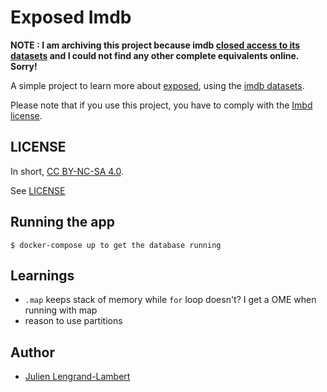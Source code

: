 # Exposed Imdb

**NOTE : I am archiving this project because imdb [closed access to its datasets](https://developer.imdb.com/) and I could not find any other complete equivalents online. Sorry!**    

A simple project to learn more about [exposed](https://github.com/JetBrains/Exposed), using the [imdb datasets](https://datasets.imdbws.com/).

Please note that if you use this project, you have to comply with the [Imbd license](https://www.imdb.com/interfaces/). 

## LICENSE

In short, [CC BY-NC-SA 4.0](https://tldrlegal.com/license/creative-commons-attribution-noncommercial-sharealike-4.0-international-(cc-by-nc-sa-4.0)). 

See [LICENSE](/LICENSE)

## Running the app

```
$ docker-compose up to get the database running
```

## Learnings 

* `.map` keeps stack of memory while `for` loop doesn't? I get a OME when running with map
* reason to use partitions


## Author

* [Julien Lengrand-Lambert](https://github.com/jlengrand/)
